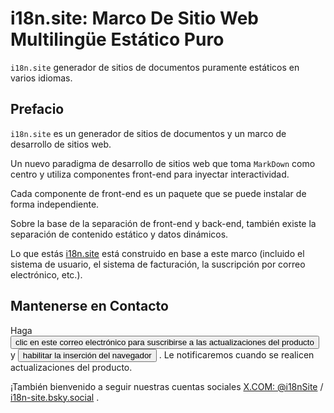 # i18n.site: Marco De Sitio Web Multilingüe Estático Puro

`i18n.site` generador de sitios de documentos puramente estáticos en varios idiomas.

## Prefacio

`i18n.site` es un generador de sitios de documentos y un marco de desarrollo de sitios web.

Un nuevo paradigma de desarrollo de sitios web que toma `MarkDown` como centro y utiliza componentes front-end para inyectar interactividad.

Cada componente de front-end es un paquete que se puede instalar de forma independiente.

Sobre la base de la separación de front-end y back-end, también existe la separación de contenido estático y datos dinámicos.

Lo que estás [i18n.site](/) está construido en base a este marco (incluido el sistema de usuario, el sistema de facturación, la suscripción por correo electrónico, etc.).

## Mantenerse en Contacto

Haga <button onclick="mailsub()">clic en este correo electrónico para suscribirse a las actualizaciones del producto</button> y <button onclick="webpush()">habilitar la inserción del navegador</button> . Le notificaremos cuando se realicen actualizaciones del producto.

¡También bienvenido a seguir nuestras cuentas sociales [X.COM: @i18nSite](https://x.com/i18nSite) / [i18n-site.bsky.social](https://bsky.app/profile/i18n-site.bsky.social) .